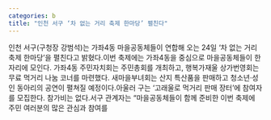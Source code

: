 ```yaml
---
categories: b
title: "인천 서구 ‘차 없는 거리 축제 한마당’ 펼친다"
---
```

인천 서구(구청장 강범석)는 가좌4동 마을공동체들이 연합해 오는 24일 ‘차 없는 거리 축제 한마당’을 펼친다고 밝혔다.이번 축제에는 가좌4동을 중심으로 마을공동체들이 한자리에 모인다. 가좌4동 주민자치회는 주민총회를 개최하고, 행복가재울 상가번영회는 무료 먹거리 나눔 코너를 마련했다. 새마을부녀회는 산지 특산품을 판매하고 청소년·성인 동아리의 공연이 펼쳐질 예정이다.아울러 구는 ‘고래울로 먹거리 판매 장터’에 참여자를 모집한다. 참가비는 없다.서구 관계자는 “마을공동체들이 함께 준비한 이번 축제에 주민 여러분의 많은 관심과 참여를